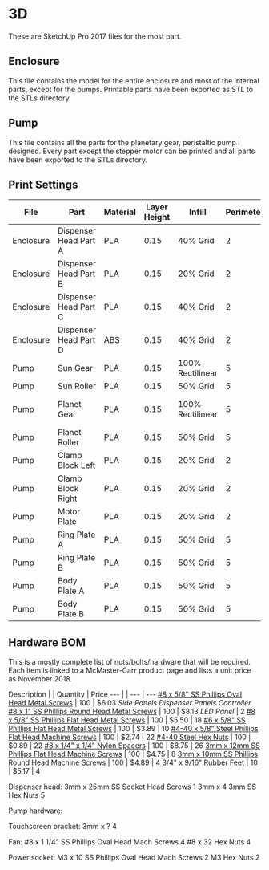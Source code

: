 # 3D

These are SketchUp Pro 2017 files for the most part.

## Enclosure

This file contains the model for the entire enclosure and most of the internal parts, except for the
pumps. Printable parts have been exported as STL to the STLs directory.

## Pump

This file contains all the parts for the planetary gear, peristaltic pump I designed. Every part except
the stepper motor can be printed and all parts have been exported to the STLs directory.

## Print Settings

File            | Part                        | Material  | Layer Height| Infill            | Perimeters| Top/Bot   | Quantity
---             | ---                         | ---       | ---         | ---               | ---       | ---       | ---
Enclosure       | Dispenser Head Part A       | PLA       | 0.15        | 40% Grid          | 2         | 7/5       | 1
Enclosure       | Dispenser Head Part B       | PLA       | 0.15        | 20% Grid          | 2         | 7/5       | 1
Enclosure       | Dispenser Head Part C       | PLA       | 0.15        | 40% Grid          | 2         | 7/5       | 1
Enclosure       | Dispenser Head Part D       | ABS       | 0.15        | 40% Grid          | 2         | 7/5       | 1
Pump            | Sun Gear                    | PLA       | 0.15        | 100% Rectilinear  | 5         | 7/5       | 32    X
Pump            | Sun Roller                  | PLA       | 0.15        | 50% Grid          | 5         | 7/5       | 16    X
Pump            | Planet Gear                 | PLA       | 0.15        | 100% Rectilinear  | 5         | 7/5       | 64        5.5 (16)/7.75 (22)
Pump            | Planet Roller               | PLA       | 0.15        | 50% Grid          | 5         | 7/5       | 32    X
Pump            | Clamp Block Left            | PLA       | 0.15        | 20% Grid          | 2         | 7/5       | 16    X
Pump            | Clamp Block Right           | PLA       | 0.15        | 20% Grid          | 2         | 7/5       | 16    X
Pump            | Motor Plate                 | PLA       | 0.15        | 20% Grid          | 2         | 7/5       | 16    X
Pump            | Ring Plate A                | PLA       | 0.15        | 50% Grid          | 5         | 7/5       | 16    X
Pump            | Ring Plate B                | PLA       | 0.15        | 50% Grid          | 5         | 7/5       | 16    4    7 (4)
Pump            | Body Plate A                | PLA       | 0.15        | 50% Grid          | 5         | 7/5       | 16    X
Pump            | Body Plate B                | PLA       | 0.15        | 50% Grid          | 5         | 7/5       | 16    X


## Hardware BOM

This is a mostly complete list of nuts/bolts/hardware that will be required. Each item is linked to a McMaster-Carr
product page and lists a unit price as November 2018.

Description |                                                                               | Quantity | Price
---         |                                                                               | ---      | ---
[#8 x 5/8" SS Phillips Oval Head Metal Screws](https://www.mcmaster.com/90315A467)          | 100 | $6.03
 *Side Panels*
 *Dispenser Panels*
 *Controller*
[#8 x 1" SS Phillips Round Head Metal Screws](https://www.mcmaster.com/92470A199)           | 100 | $8.13
 *LED Panel*                                                                                |   2
[#8 x 5/8" SS Phillips Flat Head Metal Screws](https://www.mcmaster.com/90065A195)          | 100 | $5.50
 | 18
[#6 x 5/8" SS Phillips Flat Head Metal Screws](https://www.mcmaster.com/90065A149)          | 100 | $3.89
 | 10
[#4-40 x 5/8" Steel Phillips Flat Head Machine Screws](https://www.mcmaster.com/90273A112)  | 100 | $2.74
 | 22
[#4-40 Steel Hex Nuts](https://www.mcmaster.com/90480A005)                                  | 100 | $0.89
 | 22
[#8 x 1/4" x 1/4" Nylon Spacers](https://www.mcmaster.com/94639A293)                        | 100 | $8.75
 | 26
[3mm x 12mm SS Phillips Flat Head Machine Screws](https://www.mcmaster.com/92010A122)       | 100 | $4.75
 | 8
[3mm x 10mm SS Phillips Round Head Machine Screws](https://www.mcmaster.com/92000A120)      | 100 | $4.89
 | 4
[3/4" x 9/16" Rubber Feet](https://www.mcmaster.com/8884T21)                                |  10 | $5.17
 | 4

Dispenser head:
3mm x 25mm SS Socket Head Screws            1
3mm x                                       4
3mm SS Hex Nuts                             5

Pump hardware:

Touchscreen bracket:
3mm x ?                                     4

Fan:
#8 x 1 1/4" SS Phillips Oval Head Mach Screws   4
#8 x 32 Hex Nuts                                4

Power socket:
M3 x 10 SS Phillips Oval Head Mach Screws       2
M3 Hex Nuts                                     2
